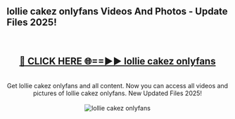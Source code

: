 <h2>lollie cakez onlyfans Videos And Photos - Update Files 2025!</h2>
<br>
<div align="center">
<h2><a href="https://linkcuts.com/hfmhzwbr" rel="nofollow">🔴 CLICK HERE 🌐==►► lollie cakez onlyfans</a></h2>
<br>
Get lollie cakez onlyfans and all content. Now you can access all videos and pictures of lollie cakez onlyfans. New Updated Files 2025!
<br>
<br>
<a href="https://linkcuts.com/hfmhzwbr" rel="nofollow" data-target="animated-image.originalLink"><img src="https://i.ibb.co.com/WyWwxjT/player-gif2.gif" alt="lollie cakez onlyfans" style="max-width: 100%; display: inline-block;" data-target="animated-image.originalImage"></a>
</div>
<br>
